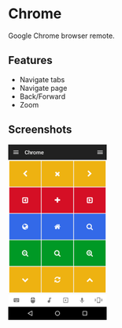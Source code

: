# Chrome
Google Chrome browser remote.

## Features
* Navigate tabs
* Navigate page
* Back/Forward
* Zoom

## Screenshots
<img src="screen1.png" width="200" />
